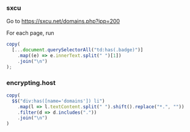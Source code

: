 ### sxcu

Go to <https://sxcu.net/domains.php?ipp=200>

For each page, run

```js
copy(
  [...document.querySelectorAll("td:has(.badge)")]
    .map((e) => e.innerText.split(" ")[1])
    .join("\n")
);
```

### encrypting.host

```js
copy(
  $$("div:has([name='domains']) li")
    .map(l => l.textContent.split(" ").shift().replace("*.", ""))
    .filter(d => d.includes("."))
    .join("\n")
)
```
